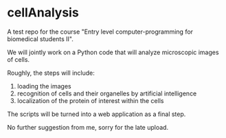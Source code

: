 # cellAnalysis
A test repo for the course "Entry level computer-programming for biomedical students II".

We will jointly work on a Python code that will analyze microscopic images of cells. 

Roughly, the steps will include:

1. loading the images
2. recognition of cells and their organelles by artificial intelligence
3. localization of the protein of interest within the cells

The scripts will be turned into a web application as a final step.


No further suggestion from me, sorry for the late upload.
